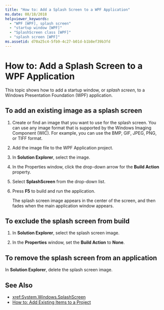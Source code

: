 ```yaml
---
title: "How to: Add a Splash Screen to a WPF Application"
ms.date: 08/18/2018
helpviewer_keywords:
  - "WPF [WPF], splash screen"
  - "startup window [WPF]"
  - "SplashScreen class [WPF]"
  - "splash screen [WPF]"
ms.assetid: d70a25c4-5fb9-4c27-b01d-b1b8ef39b3fd
---
```

# How to: Add a Splash Screen to a WPF Application

This topic shows how to add a startup window, or *splash screen*, to a Windows Presentation Foundation (WPF) application.

## To add an existing image as a splash screen

1.  Create or find an image that you want to use for the splash screen. You can use any image format that is supported by the Windows Imaging Component (WIC). For example, you can use the BMP, GIF, JPEG, PNG, or TIFF format.

2.  Add the image file to the WPF Application project.

3.  In **Solution Explorer**, select the image.

4.  In the Properties window, click the drop-down arrow for the **Build Action** property.

5.  Select **SplashScreen** from the drop-down list.

6.  Press **F5** to build and run the application.

     The splash screen image appears in the center of the screen, and then fades when the main application window appears.

## To exclude the splash screen from build

1.  In **Solution Explorer**, select the splash screen image.

2.  In the **Properties** window, set the **Build Action** to **None**.

## To remove the splash screen from an application

In **Solution Explorer**, delete the splash screen image.

## See Also

- <xref:System.Windows.SplashScreen>
- [How to: Add Existing Items to a Project](https://docs.microsoft.com/previous-versions/visualstudio/visual-studio-2010/9f4t9t92(v=vs.100))
